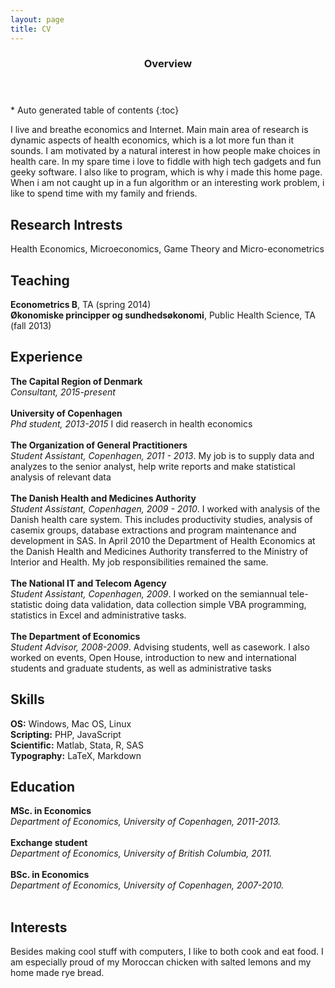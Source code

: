 ```yaml
---
layout: page
title: CV
---
```

<section id="table-of-contents" class="toc">
  <header>
    <h3>Overview</h3>
  </header>
<div id="drawer" markdown="1">
*  Auto generated table of contents
{:toc}
</div>
</section><!-- /#table-of-contents -->

I live and breathe economics and Internet. Main main area of research is dynamic aspects of health economics, which is a lot more fun than it sounds. I am motivated by a natural interest in how people make choices in health care. In my spare time i love to fiddle with high tech gadgets and fun geeky software. I also like to program, which is why i made this home page. When i am not caught up in a fun algorithm or an interesting work problem, i like to spend time with my family and friends.

## Research Intrests

Health Economics, Microeconomics, Game Theory and Micro-econometrics

## Teaching

**Econometrics B**, TA (spring 2014)<br/>
**Økonomiske principper og sundhedsøkonomi**, Public Health Science, TA (fall 2013)

## Experience
**The Capital Region of Denmark**<br/>
*Consultant, 2015-present*<br/><br/>
**University of Copenhagen**<br/>
*Phd student, 2013-2015* I did reaserch in health economics<br/><br/> 
**The Organization of General Practitioners**<br/>
*Student Assistant, Copenhagen, 2011 - 2013*. My job is to supply data and analyzes to the senior analyst, help write reports and make statistical analysis of relevant data<br/><br/>
**The Danish Health and Medicines Authority**<br/>
*Student Assistant, Copenhagen, 2009 - 2010*. I worked with analysis of the Danish health care system. This includes productivity studies, analysis of casemix groups, database extractions and program maintenance and development in SAS. In April 2010 the Department of Health Economics at the Danish Health and Medicines Authority transferred to the Ministry of Interior and Health. My job responsibilities remained the same.<br/><br/>
**The National IT and Telecom Agency**<br/>
*Student Assistant, Copenhagen, 2009*. I worked on the semiannual tele-statistic doing data validation, data collection simple VBA programming, statistics in Excel and administrative tasks.<br/><br/>
**The Department of Economics**<br/>
*Student Advisor, 2008-2009*. Advising students, well as casework. I also worked on events, Open House, introduction to new and international students and graduate students, as well as administrative tasks

## Skills

**OS:** Windows, Mac OS, Linux                 
**Scripting:** PHP, JavaScript        
**Scientific:** Matlab, Stata, R, SAS  
**Typography:** LaTeX, Markdown        


## Education

**MSc. in Economics**<br/>
*Department of Economics, University of Copenhagen, 2011-2013.*<br/><br/>
**Exchange student**<br/>
*Department of Economics, University of British Columbia, 2011.*<br/><br/>
**BSc. in Economics**<br/>
*Department of Economics, University of Copenhagen, 2007-2010.* <br/><br/>

## Interests
Besides making cool stuff with computers, I like to both cook and eat food. I am especially proud of my Moroccan chicken with salted lemons and my home made rye bread. 



